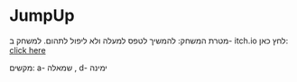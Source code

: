 # JumpUp


מטרת המשחק: להמשיך לטפס למעלה ולא ליפול לתהום. למשחק ב- itch.io לחץ כאן: [click here](https://m-h-a.itch.io/jumpup)

מקשים: a- שמאלה , d- ימינה
